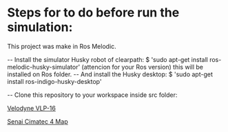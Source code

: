 # **Steps for to do before run the simulation:**

This project was make in Ros Melodic.

-- Install the simulator Husky robot of clearpath: $ 'sudo apt-get install ros-melodic-husky-simulator' (attencion for your Ros 
version) this will be installed on Ros folder. 
-- And install the Husky desktop:  $ 'sudo apt-get install ros-indigo-husky-desktop'

-- Clone this repository to your workspace inside src folder: 

[Velodyne VLP-16](https://bitbucket.org/DataspeedInc/velodyne_simulator.git)

[Senai Cimatec 4 Map](https://github.com/Brazilian-Institute-of-Robotics/bir.cimatec4_map.git)






